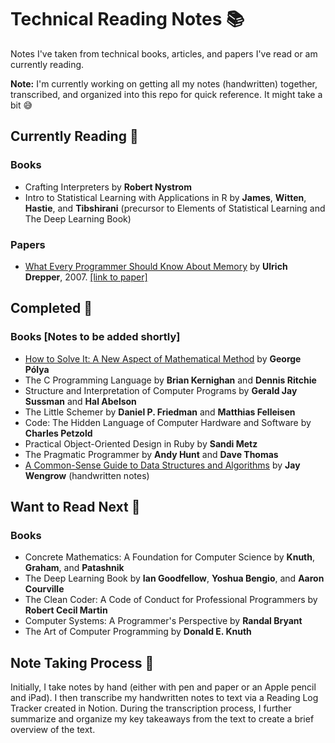 # Technical Reading Notes 📚

Notes I've taken from technical books, articles, and papers I've read or am currently reading. 

**Note:** I'm currently working on getting all my notes (handwritten) together, transcribed, and organized into this repo for quick reference. It might take a bit 😅

## Currently Reading 📖

### Books
* Crafting Interpreters by **Robert Nystrom**
* Intro to Statistical Learning with Applications in R by **James**, **Witten**, **Hastie**, and **Tibshirani** (precursor to Elements of Statistical Learning and The Deep Learning Book)

### Papers
* [What Every Programmer Should Know About Memory](papers/what-every-programmer.md) by **Ulrich Drepper**, 2007. [[link to paper]](https://people.freebsd.org/~lstewart/articles/cpumemory.pdf)

## Completed 📕

### Books [Notes to be added shortly]
* [How to Solve It: A New Aspect of Mathematical Method](books/how-to-solve-it.md) by **George Pólya**
* The C Programming Language by **Brian Kernighan** and **Dennis Ritchie**
* Structure and Interpretation of Computer Programs by **Gerald Jay Sussman** and **Hal Abelson**
* The Little Schemer by **Daniel P. Friedman** and **Matthias Felleisen**
* Code: The Hidden Language of Computer Hardware and Software by **Charles Petzold**
* Practical Object-Oriented Design in Ruby by **Sandi Metz**
* The Pragmatic Programmer by **Andy Hunt** and **Dave Thomas**
* [A Common-Sense Guide to Data Structures and Algorithms](books/common-sense-guide-dsa.md) by **Jay Wengrow** (handwritten notes)

## Want to Read Next 👀
### Books
* Concrete Mathematics: A Foundation for Computer Science by **Knuth**, **Graham**, and **Patashnik**
* The Deep Learning Book by **Ian Goodfellow**, **Yoshua Bengio**, and **Aaron Courville**
* The Clean Coder: A Code of Conduct for Professional Programmers by **Robert Cecil Martin**
* Computer Systems: A Programmer's Perspective by **Randal Bryant**
* The Art of Computer Programming by **Donald E. Knuth**

## Note Taking Process 📓

Initially, I take notes by hand (either with pen and paper or an Apple pencil and iPad). I then transcribe my handwritten notes to text via a Reading Log Tracker created in Notion. During the transcription process, I further summarize and organize my key takeaways from the text to create a brief overview of the text. 
